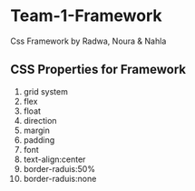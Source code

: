 # Team-1-Framework
Css Framework by Radwa, Noura &amp; Nahla

## CSS Properties for Framework
1. grid system
2. flex
3. float
4. direction
5. margin
6. padding
7. font
8. text-align:center
9. border-raduis:50%
10. border-raduis:none